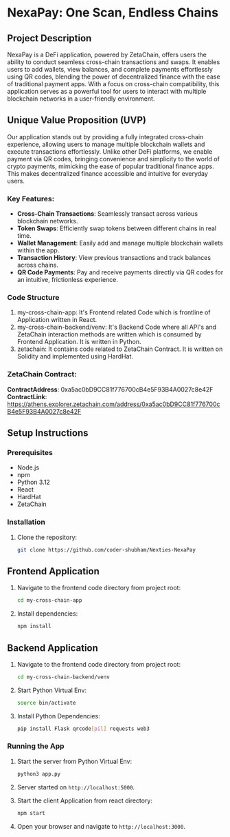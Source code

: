 # NexaPay: One Scan, Endless Chains

## Project Description
NexaPay is a DeFi application, powered by ZetaChain, offers users the ability to conduct seamless cross-chain transactions and swaps. It enables users to add wallets, view balances, and complete payments effortlessly using QR codes, blending the power of decentralized finance with the ease of traditional payment apps. With a focus on cross-chain compatibility, this application serves as a powerful tool for users to interact with multiple blockchain networks in a user-friendly environment.

## Unique Value Proposition (UVP)
Our application stands out by providing a fully integrated cross-chain experience, allowing users to manage multiple blockchain wallets and execute transactions effortlessly. Unlike other DeFi platforms, we enable payment via QR codes, bringing convenience and simplicity to the world of crypto payments, mimicking the ease of popular traditional finance apps. This makes decentralized finance accessible and intuitive for everyday users.

### Key Features:
- **Cross-Chain Transactions**: Seamlessly transact across various blockchain networks.
- **Token Swaps**: Efficiently swap tokens between different chains in real time.
- **Wallet Management**: Easily add and manage multiple blockchain wallets within the app.
- **Transaction History**: View previous transactions and track balances across chains.
- **QR Code Payments**: Pay and receive payments directly via QR codes for an intuitive, frictionless experience.

### Code Structure
1. my-cross-chain-app: It's Frontend related Code which is frontline of Application written in React.
2. my-cross-chain-backend/venv: It's Backend Code where all API's and ZetaChain interaction methods are written which is consumed by Frontend Application. It is written in Python.
3. zetachain: It contains code related to ZetaChain Contract. It is written on Solidity and implemented using HardHat.


### ZetaChain Contract:
**ContractAddress**:  0xa5ac0bD9CC81f776700cB4e5F93B4A0027c8e42F
**ContractLink**: https://athens.explorer.zetachain.com/address/0xa5ac0bD9CC81f776700cB4e5F93B4A0027c8e42F

## Setup Instructions

### Prerequisites
- Node.js
- npm
- Python 3.12
- React
- HardHat
- ZetaChain 

### Installation

1. Clone the repository:
    ```bash
    git clone https://github.com/coder-shubham/Nexties-NexaPay
    ```
    
## Frontend Application

1. Navigate to the frontend code directory from project root:
    ```bash
    cd my-cross-chain-app
    ```
    
2. Install dependencies:
    ```bash
    npm install
    ```

## Backend Application
1. Navigate to the frontend code directory from project root:
    ```bash
    cd my-cross-chain-backend/venv
    ```
    
2. Start Python Virtual Env:
    ```bash
    source bin/activate
    ```
    
3. Install Python Dependencies:
    ```bash
    pip install Flask qrcode[pil] requests web3
    ```

### Running the App

1. Start the server from Python Virtual Env:
    ```bash
    python3 app.py
    ```
2. Server started on `http://localhost:5000`.

3. Start the client Application from react directory:
    ```bash
    npm start
    ```
4. Open your browser and navigate to `http://localhost:3000`.

